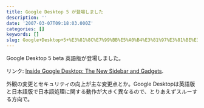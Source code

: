 ```yaml
---
title: Google Desktop 5 が登場しました
description: ''
date: '2007-03-07T09:18:03.000Z'
categories: []
keywords: []
slug: Google+Desktop+5+%E3%81%8C%E7%99%BB%E5%A0%B4%E3%81%97%E3%81%BE%E3%81%97%E3%81%9F
---
```

Google Desktop 5 beta 英語版が登場しました。

リンク: [Inside Google Desktop: The New Sidebar and Gadgets](http://googledesktop.blogspot.com/2007/03/new-sidebar-and-gadgets.html "Inside Google Desktop: The New Sidebar and Gadgets").

外観の変更とセキュリティの向上が主な変更点とか。Google Desktopは英語版と日本語版で日本語処理に関する動作が大きく異なるので、とりあえずスルーする方向で。